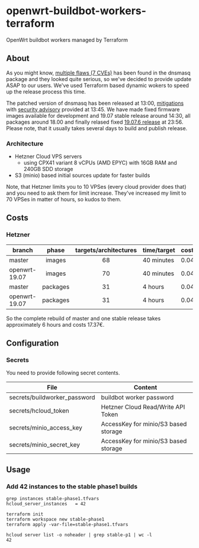 # openwrt-buildbot-workers-terraform
OpenWrt buildbot workers managed by Terraform

## About

As you might know, [multiple flaws (7 CVEs)](https://openwrt.org/advisory/2021-01-19-1) has been found in the dnsmasq package and they looked quite serious, so we've decided to provide update ASAP to our users. We've used Terraform based dynamic wokers to speed up the release process this time.

The patched version of dnsmasq has been released at 13:00, [mitigations](https://forum.openwrt.org/t/security-advisory-2021-01-19-1-dnsmasq-multiple-vulnerabilities/85903/41) with [security advisory](https://openwrt.org/advisory/2021-01-19-1) provided at 13:45. We have made fixed firmware images available for development and 19.07 stable release around 14:30, all packages around 18.00 and finally relased fixed [19.07.6 release](https://lists.infradead.org/pipermail/openwrt-announce/2021-January/000010.html) at 23:56. Please note, that it usually takes several days to build and publish release.

### Architecture

* Hetzner Cloud VPS servers 
  * using CPX41 variant 8 vCPUs (AMD EPYC) with 16GB RAM and 240GB SDD storage
* S3 (minio) based initial sources update for faster builds

Note, that Hetzner limits you to 10 VPSes (every cloud provider does that) and you need to ask them for limit increase. They've increased my limit to 70 VPSes in matter of hours, so kudos to them.

## Costs

### Hetzner

| branch | phase | targets/architectures | time/target | costs/hour | total | 
| -------| :------:| :-------: | ---- | ---------- | ----- |
| master | images | 68 | 40 minutes | 0.045€ | 3.06€ |
| openwrt-19.07 | images | 70 | 40 minutes | 0.045€ | 3.15€ |
| master | packages | 31 | 4 hours | 0.045€ | 5.58€ |
| openwrt-19.07 | packages | 31 | 4 hours | 0.045€ | 5.58€ |

So the complete rebuild of master and one stable release takes approximately 6 hours and costs 17.37€.

## Configuration

### Secrets

You need to provide following secret contents.

| File | Content |
| -------------- | --------- |
secrets/buildworker_password | buildbot worker password |
secrets/hcloud_token | Hetzner Cloud Read/Write API Token |
secrets/minio_access_key | AccessKey for minio/S3 based storage |
secrets/minio_secret_key | AccessKey for minio/S3 based storage |

## Usage
### Add 42 instances to the stable phase1 builds

```shell
grep instances stable-phase1.tfvars
hcloud_server_instances   = 42

terraform init
terraform workspace new stable-phase1
terraform apply -var-file=stable-phase1.tfvars

hcloud server list -o noheader | grep stable-p1 | wc -l
42
```
